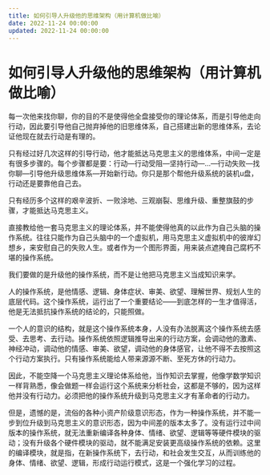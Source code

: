 ```yaml
---
title: 如何引导人升级他的思维架构（用计算机做比喻）
date: 2022-11-24 00:00:00
updated: 2022-11-24 00:00:00
---
```


# 如何引导人升级他的思维架构（用计算机做比喻）

每一次他来找你聊，你的目的不是使得他全盘接受你的理论体系，而是引导他走向行动，因此要引导他自己抛弃掉他的旧思维体系，自己搭建出新的思维体系，去论证他现在就去行动是有理的。

只有经过好几次这样的引导行动，他才能抵达马克思主义的思维体系，中间一定是有很多步骤的。每个步骤都是要：行动—行动受阻—坚持行动—...—行动失败—找你聊—引导他升级思维体系—开始新行动。你只是那个帮他升级系统的装机u盘，行动还是要靠他自己去。

只有经历多个这样的艰辛波折、一败涂地、三观崩裂、思维升级、重整旗鼓的步骤，才能抵达马克思主义。

直接教给他一套马克思主义的理论体系，并不能使得他真的以此作为自己头脑的操作系统。往往只能作为自己头脑中的一个虚拟机，用马克思主义虚拟机中的彼岸幻想乡，来安慰自己的失败人生。或者作为一个图形界面，用来装点遮掩自己腐朽不堪的操作系统。

我们要做的是升级他的操作系统，而不是让他把马克思主义当成知识来学。

人的操作系统，是他情感、逻辑、身体症状、审美、欲望、理解世界、规划人生的底层代码。这个操作系统，运行出了一个重要结论——到底怎样的一生才值得活，他是无法抵抗操作系统的结论的，只能照做。

一个人的意识的结构，就是这个操作系统本身，人没有办法脱离这个操作系统去感受、去思考、去行动。操作系统依照逻辑推导出来的行动方案，会调动他的激素、神经冲动，调动他的情感、审美、欲望，调动他的身体感官，让他不得不去按照这个行动方案执行。只有操作系统能给人带来源源不断、至死方休的行动力。

因此，不能空降一个马克思主义理论体系给他，当作知识去掌握，他像学数学知识一样背熟悉，像会做题一样会运行这个系统来分析社会，这都是不够的，因为这样他并没有行动力。必须把他的操作系统升级到马克思主义才有革命者的行动力。

但是，遗憾的是，流俗的各种小资产阶级意识形态，作为一种操作系统，并不能一步到位升级到马克思主义的意识形态，因为中间差的版本太多了。没有运行过中间版本的操作系统，就无法重新编译各种身体、情绪、欲望、逻辑等等硬件模块的驱动；没有升级各个硬件模块的驱动，就不能满足安装更高级操作系统的依赖。这里的编译模块，就是指，在新操作系统下，去行动，和社会发生交互，从而训练他的身体、情绪、欲望、逻辑，形成行动运行模式，这是一个强化学习的过程。
